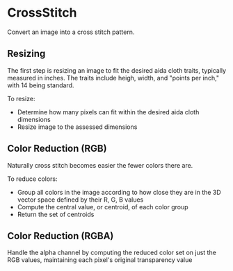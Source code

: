 # CrossStitch

Convert an image into a cross stitch pattern.

## Resizing

The first step is resizing an image to fit the desired aida cloth traits, typically measured in inches. The traits include heigh, width, and "points per inch," with 14 being standard.

To resize:
* Determine how many pixels can fit within the desired aida cloth dimensions
* Resize image to the assessed dimensions

## Color Reduction (RGB)

Naturally cross stitch becomes easier the fewer colors there are.

To reduce colors:
* Group all colors in the image according to how close they are in the 3D vector space defined by their R, G, B values
* Compute the central value, or centroid, of each color group
* Return the set of centroids

## Color Reduction (RGBA)

Handle the alpha channel by computing the reduced color set on just the RGB values, maintaining each pixel's original transparency value
